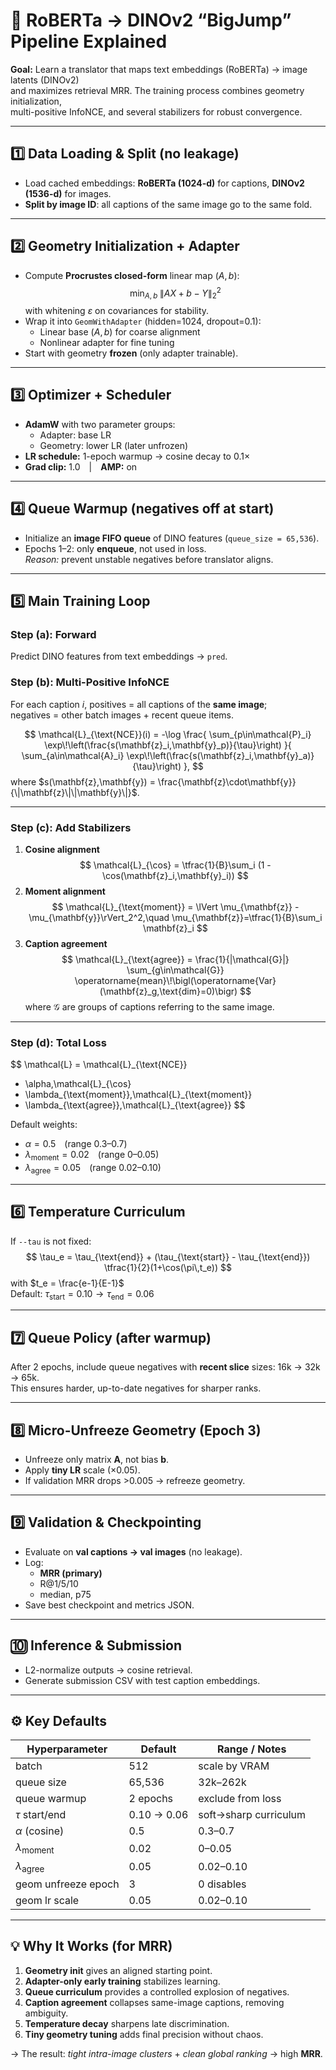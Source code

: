 # 🧭 RoBERTa → DINOv2 “BigJump” Pipeline Explained 

**Goal:** Learn a translator that maps text embeddings (RoBERTa) → image latents (DINOv2)  
and maximizes retrieval MRR. The training process combines geometry initialization,  
multi-positive InfoNCE, and several stabilizers for robust convergence.

---

## 1️⃣ Data Loading & Split (no leakage)

- Load cached embeddings: **RoBERTa (1024-d)** for captions, **DINOv2 (1536-d)** for images.  
- **Split by image ID**: all captions of the same image go to the same fold.  

---

## 2️⃣ Geometry Initialization + Adapter

- Compute **Procrustes closed-form** linear map $(A,b)$:
  $$
  \min_{A,b}\;\lVert A X + b - Y\rVert_2^2
  $$
  with whitening $\varepsilon$ on covariances for stability.  
- Wrap it into `GeomWithAdapter` (hidden=1024, dropout=0.1):
  - Linear base $(A,b)$ for coarse alignment  
  - Nonlinear adapter for fine tuning  
- Start with geometry **frozen** (only adapter trainable).

---

## 3️⃣ Optimizer + Scheduler

- **AdamW** with two parameter groups:
  - Adapter: base LR  
  - Geometry: lower LR (later unfrozen)  
- **LR schedule:** 1-epoch warmup → cosine decay to 0.1×  
- **Grad clip:** 1.0 | **AMP:** on

---

## 4️⃣ Queue Warmup (negatives off at start)

- Initialize an **image FIFO queue** of DINO features (`queue_size = 65,536`).  
- Epochs 1–2: only **enqueue**, not used in loss.  
  *Reason:* prevent unstable negatives before translator aligns.

---

## 5️⃣ Main Training Loop

### Step (a): Forward
Predict DINO features from text embeddings → `pred`.

### Step (b): Multi-Positive InfoNCE
For each caption *i*, positives = all captions of the **same image**;  
negatives = other batch images + recent queue items.

$$
\mathcal{L}_{\text{NCE}}(i)
= -\log
  \frac{
  \sum_{p\in\mathcal{P}_i} \exp\!\left(\frac{s(\mathbf{z}_i,\mathbf{y}_p)}{\tau}\right)
  }{
  \sum_{a\in\mathcal{A}_i} \exp\!\left(\frac{s(\mathbf{z}_i,\mathbf{y}_a)}{\tau}\right)
  },
$$
where $s(\mathbf{z},\mathbf{y}) = \frac{\mathbf{z}\cdot\mathbf{y}}{\|\mathbf{z}\|\|\mathbf{y}\|}$.

---

### Step (c): Add Stabilizers

1. **Cosine alignment**
   $$
   \mathcal{L}_{\cos}
   = \tfrac{1}{B}\sum_i (1 - \cos(\mathbf{z}_i,\mathbf{y}_i))
   $$
2. **Moment alignment**
   $$
   \mathcal{L}_{\text{moment}}
   = \lVert \mu_{\mathbf{z}} - \mu_{\mathbf{y}}\rVert_2^2,\quad
   \mu_{\mathbf{z}}=\tfrac{1}{B}\sum_i \mathbf{z}_i
   $$
3. **Caption agreement**
   $$
   \mathcal{L}_{\text{agree}}
   = \frac{1}{|\mathcal{G}|}
     \sum_{g\in\mathcal{G}}
     \operatorname{mean}\!\bigl(\operatorname{Var}(\mathbf{z}_g,\text{dim}=0)\bigr)
   $$
   where $\mathcal{G}$ are groups of captions referring to the same image.

---

### Step (d): Total Loss
$$
\mathcal{L}
= \mathcal{L}_{\text{NCE}}
+ \alpha\,\mathcal{L}_{\cos}
+ \lambda_{\text{moment}}\,\mathcal{L}_{\text{moment}}
+ \lambda_{\text{agree}}\,\mathcal{L}_{\text{agree}}
$$

Default weights:  
- $\alpha=0.5$ (range 0.3–0.7)  
- $\lambda_{\text{moment}}=0.02$ (range 0–0.05)  
- $\lambda_{\text{agree}}=0.05$ (range 0.02–0.10)

---

## 6️⃣ Temperature Curriculum

If `--tau` is not fixed:
$$
\tau_e = \tau_{\text{end}} + (\tau_{\text{start}} - \tau_{\text{end}})
          \tfrac{1}{2}(1+\cos(\pi\,t_e))
$$
with $t_e = \frac{e-1}{E-1}$  
Default: $\tau_{\text{start}}=0.10 \to \tau_{\text{end}}=0.06$

---

## 7️⃣ Queue Policy (after warmup)

After 2 epochs, include queue negatives with **recent slice** sizes:
16k → 32k → 65k.  
This ensures harder, up-to-date negatives for sharper ranks.

---

## 8️⃣ Micro-Unfreeze Geometry (Epoch 3)

- Unfreeze only matrix **A**, not bias **b**.  
- Apply **tiny LR** scale (×0.05).  
- If validation MRR drops >0.005 → refreeze geometry.

---

## 9️⃣ Validation & Checkpointing

- Evaluate on **val captions → val images** (no leakage).  
- Log:
  - **MRR (primary)**
  - R@1/5/10
  - median, p75
- Save best checkpoint and metrics JSON.

---

## 🔟 Inference & Submission

- L2-normalize outputs → cosine retrieval.  
- Generate submission CSV with test caption embeddings.

---

## ⚙️ Key Defaults

| Hyperparameter | Default | Range / Notes |
|----------------|----------|----------------|
| batch | 512 | scale by VRAM |
| queue size | 65,536 | 32k–262k |
| queue warmup | 2 epochs | exclude from loss |
| $\tau$ start/end | 0.10 → 0.06 | soft→sharp curriculum |
| $\alpha$ (cosine) | 0.5 | 0.3–0.7 |
| $\lambda_{\text{moment}}$ | 0.02 | 0–0.05 |
| $\lambda_{\text{agree}}$ | 0.05 | 0.02–0.10 |
| geom unfreeze epoch | 3 | 0 disables |
| geom lr scale | 0.05 | 0.02–0.10 |

---

## 💡 Why It Works (for MRR)

1. **Geometry init** gives an aligned starting point.  
2. **Adapter-only early training** stabilizes learning.  
3. **Queue curriculum** provides a controlled explosion of negatives.  
4. **Caption agreement** collapses same-image captions, removing ambiguity.  
5. **Temperature decay** sharpens late discrimination.  
6. **Tiny geometry tuning** adds final precision without chaos.  

→ The result: *tight intra-image clusters* + *clean global ranking* → high **MRR**.

